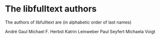 # The libfulltext authors

The authors of libfulltext are (in alphabetic order of last names)

   André Gaul
   Michael F. Herbst
   Katrin Leinweber
   Paul Seyfert
   Michaela Voigt
